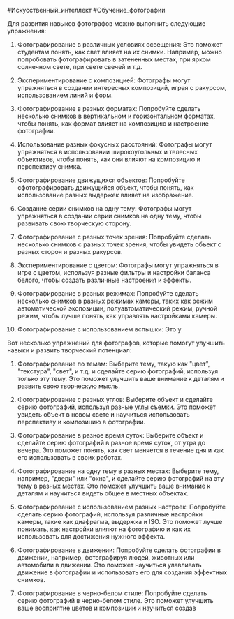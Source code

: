 #Искусственный_интеллект #Обучение_фотографии 

Для развития навыков фотографов можно выполнить следующие упражнения:

1.  Фотографирование в различных условиях освещения: Это поможет студентам понять, как свет влияет на их снимки. Например, можно попробовать фотографировать в затененных местах, при ярком солнечном свете, при свете свечей и т.д.
    
2.  Экспериментирование с композицией: Фотографы могут упражняться в создании интересных композиций, играя с ракурсом, использованием линий и форм.
    
3.  Фотографирование в разных форматах: Попробуйте сделать несколько снимков в вертикальном и горизонтальном форматах, чтобы понять, как формат влияет на композицию и настроение фотографии.
    
4.  Использование разных фокусных расстояний: Фотографы могут упражняться в использовании широкоугольных и телесных объективов, чтобы понять, как они влияют на композицию и перспективу снимка.
    
5.  Фотографирование движущихся объектов: Попробуйте сфотографировать движущийся объект, чтобы понять, как использование разных выдержек влияет на изображение.
    
6.  Создание серии снимков на одну тему: Фотографы могут упражняться в создании серии снимков на одну тему, чтобы развивать свою творческую сторону.
    
7.  Фотографирование с разных точек зрения: Попробуйте сделать несколько снимков с разных точек зрения, чтобы увидеть объект с разных сторон и разных ракурсов.
    
8.  Экспериментирование с цветом: Фотографы могут упражняться в игре с цветом, используя разные фильтры и настройки баланса белого, чтобы создать различные настроения и эффекты.
    
9.  Фотографирование в разных режимах: Попробуйте сделать несколько снимков в разных режимах камеры, таких как режим автоматической экспозиции, полуавтоматический режим, ручной режим, чтобы лучше понять, как управлять настройками камеры.
    
10.  Фотографирование с использованием вспышки: Это у


Вот несколько упражнений для фотографов, которые помогут улучшить навыки и развить творческий потенциал:

1.  Фотографирование по темам: Выберите тему, такую как "цвет", "текстура", "свет", и т.д. и сделайте серию фотографий, используя только эту тему. Это поможет улучшить ваше внимание к деталям и развить свою творческую мысль.
    
2.  Фотографирование с разных углов: Выберите объект и сделайте серию фотографий, используя разные углы съемки. Это поможет увидеть объект в новом свете и научиться использовать перспективу и композицию в фотографии.
    
3.  Фотографирование в разное время суток: Выберите объект и сделайте серию фотографий в разное время суток, от утра до вечера. Это поможет понять, как свет меняется в течение дня и как его использовать в своих работах.
    
4.  Фотографирование на одну тему в разных местах: Выберите тему, например, "двери" или "окна", и сделайте серию фотографий на эту тему в разных местах. Это поможет улучшить ваше внимание к деталям и научиться видеть общее в местных объектах.
    
5.  Фотографирование с использованием разных настроек: Попробуйте сделать серию фотографий, используя различные настройки камеры, такие как диафрагма, выдержка и ISO. Это поможет лучше понимать, как настройки влияют на фотографию и как их использовать для достижения нужного эффекта.
    
6.  Фотографирование в движении: Попробуйте сделать фотографии в движении, например, фотографируя людей, животных или автомобили в движении. Это поможет научиться улавливать движение в фотографии и использовать его для создания эффектных снимков.
    
7.  Фотографирование в черно-белом стиле: Попробуйте сделать серию фотографий в черно-белом стиле. Это поможет улучшить ваше восприятие цветов и композиции и научиться создав